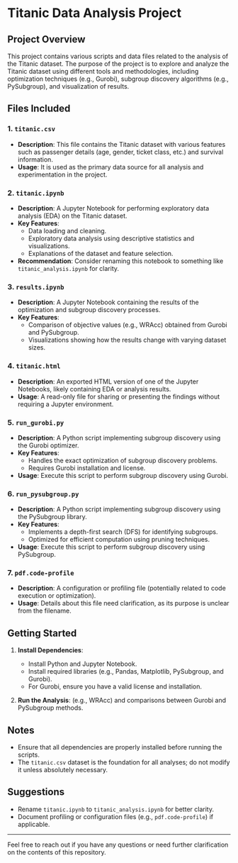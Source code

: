 # Titanic Data Analysis Project

## Project Overview

This project contains various scripts and data files related to the analysis of the Titanic dataset. The purpose of the project is to explore and analyze the Titanic dataset using different tools and methodologies, including optimization techniques (e.g., Gurobi), subgroup discovery algorithms (e.g., PySubgroup), and visualization of results.

## Files Included

### 1. `titanic.csv`

- **Description**: This file contains the Titanic dataset with various features such as passenger details (age, gender, ticket class, etc.) and survival information.
- **Usage**: It is used as the primary data source for all analysis and experimentation in the project.

### 2. `titanic.ipynb`

- **Description**: A Jupyter Notebook for performing exploratory data analysis (EDA) on the Titanic dataset.
- **Key Features**:
  - Data loading and cleaning.
  - Exploratory data analysis using descriptive statistics and visualizations.
  - Explanations of the dataset and feature selection.
- **Recommendation**: Consider renaming this notebook to something like `titanic_analysis.ipynb` for clarity.

### 3. `results.ipynb`

- **Description**: A Jupyter Notebook containing the results of the optimization and subgroup discovery processes.
- **Key Features**:
  - Comparison of objective values (e.g., WRAcc) obtained from Gurobi and PySubgroup.
  - Visualizations showing how the results change with varying dataset sizes.

### 4. `titanic.html`

- **Description**: An exported HTML version of one of the Jupyter Notebooks, likely containing EDA or analysis results.
- **Usage**: A read-only file for sharing or presenting the findings without requiring a Jupyter environment.

### 5. `run_gurobi.py`

- **Description**: A Python script implementing subgroup discovery using the Gurobi optimizer.
- **Key Features**:
  - Handles the exact optimization of subgroup discovery problems.
  - Requires Gurobi installation and license.
- **Usage**: Execute this script to perform subgroup discovery using Gurobi.

### 6. `run_pysubgroup.py`

- **Description**: A Python script implementing subgroup discovery using the PySubgroup library.
- **Key Features**:
  - Implements a depth-first search (DFS) for identifying subgroups.
  - Optimized for efficient computation using pruning techniques.
- **Usage**: Execute this script to perform subgroup discovery using PySubgroup.

### 7. `pdf.code-profile`

- **Description**: A configuration or profiling file (potentially related to code execution or optimization).
- **Usage**: Details about this file need clarification, as its purpose is unclear from the filename.

## Getting Started

1. **Install Dependencies**:

   - Install Python and Jupyter Notebook.
   - Install required libraries (e.g., Pandas, Matplotlib, PySubgroup, and Gurobi).
   - For Gurobi, ensure you have a valid license and installation.

2. **Run the Analysis**: (e.g., WRAcc) and comparisons between Gurobi and PySubgroup methods.

## Notes

- Ensure that all dependencies are properly installed before running the scripts.
- The `titanic.csv` dataset is the foundation for all analyses; do not modify it unless absolutely necessary.

## Suggestions

- Rename `titanic.ipynb` to `titanic_analysis.ipynb` for better clarity.
- Document profiling or configuration files (e.g., `pdf.code-profile`) if applicable.

---

Feel free to reach out if you have any questions or need further clarification on the contents of this repository.


